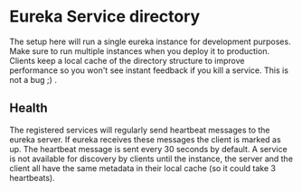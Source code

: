 # Eureka Service directory

The setup here will run a single eureka instance for development purposes. Make sure to run multiple instances when you deploy it to production. 
Clients keep a local cache of the directory structure to improve performance so you won't see instant feedback if you kill a service. This is not a bug ;) .

## Health

The registered services will regularly send heartbeat messages to the eureka server. If eureka receives these messages the client is marked as up.
The heartbeat message is sent every 30 seconds by default. A service is not available for discovery by clients until the instance, the server and the client all have the same metadata in their local cache (so it could take 3 heartbeats).